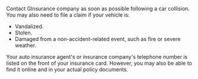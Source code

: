 
Contact GInsurance company as soon as possible following a car collision. You may also need to file a claim if your vehicle is:

- Vandalized.
- Stolen.
- Damaged from a non-accident-related event, such as fire or severe weather.   


Your auto insurance agent's or insurance company's telephone number is listed on the front of your insurance card. However, you may also be able to find it online and in your actual policy documents.